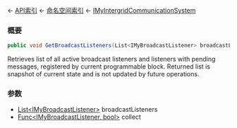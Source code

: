 ← [API索引](Api-Index) ← [命名空间索引](Namespace-Index) ← [IMyIntergridCommunicationSystem](Sandbox.ModAPI.Ingame.IMyIntergridCommunicationSystem)

### 概要

```csharp
public void GetBroadcastListeners(List<IMyBroadcastListener> broadcastListeners, Func<IMyBroadcastListener, bool> collect = null)
```

Retrieves list of all active broadcast listeners and listeners with pending messages, registered by current programmable block. Returned list is snapshot of current state and is not updated by future operations.

### 参数

* [List&lt;IMyBroadcastListener&gt;](https://docs.microsoft.com/en-us/dotnet/api/System.Collections.Generic.List-1?view=netframework-4.6) broadcastListeners
* [Func&lt;IMyBroadcastListener, bool&gt;](https://docs.microsoft.com/en-us/dotnet/api/System.Func-2?view=netframework-4.6) collect
